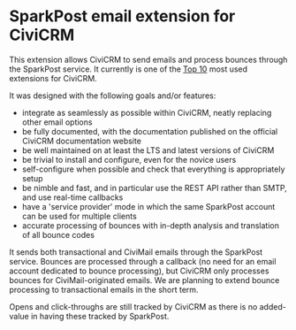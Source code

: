# SparkPost email extension for CiviCRM

This extension allows CiviCRM to send emails and process bounces through the SparkPost service.
It currently is one of the [Top 10](https://stats.civicrm.org/?tab=sites) most used extensions for CiviCRM.

It was designed with the following goals and/or features:

* integrate as seamlessly as possible within CiviCRM, neatly replacing other email options
* be fully documented, with the documentation published on the official CiviCRM documentation website
* be well maintained on at least the LTS and latest versions of CiviCRM
* be trivial to install and configure, even for the novice users
* self-configure when possible and check that everything is appropriately setup
* be nimble and fast, and in particular use the REST API rather than SMTP, and use real-time callbacks
* have a 'service provider' mode in which the same SparkPost account can be used for multiple clients
* accurate processing of bounces with in-depth analysis and translation of all bounce codes

It sends both transactional and CiviMail emails through the SparkPost service. Bounces are processed through a callback (no need for an email account dedicated to bounce processing), but CiviCRM only processes bounces for CiviMail-originated emails. We are planning to extend bounce processing to transactional emails in the short term.

Opens and click-throughs are still tracked by CiviCRM as there is no added-value in having these tracked by SparkPost.
